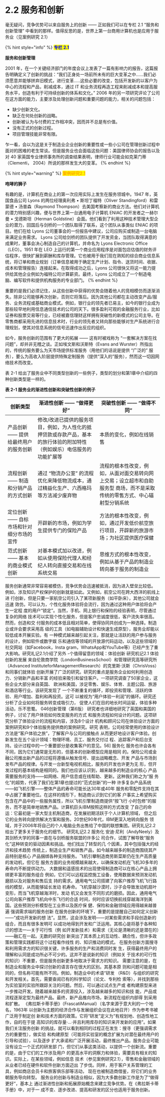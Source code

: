 # 2.2 服务和创新

&#x20;       毫无疑问，竞争优势可以来自服务上的创新 —— 正如我们可以在专栏 2.1 “服务和创新管理” 中看到的那样。值得反思的是，世界上第一台商用计算机也是应用于服务业（见案例研究 2.1）&#x20;

{% hint style="info" %}
<mark style="color:blue;">**专栏 2.1**</mark>

&#x20;                                                                     **服务和创新管理**

&#x20;       2001 年，在一个关键经济部门的年度会议上发表了一篇有影响力的报告，这篇报告明确定义了创新的挑战：“我们正身处一场前所未有的巨大变革之中......我们必须愿意并能够拼弃旧模式，进行变革.....这些必要的改变，包括开发新的以客户为中心的流程和产品，削减成本，通过 IT 和业务流程再造工程来削减成本和提高服务水平，创造有利于可持续创新的体系和文化。” 2006 年的另一项研究评论了公司在这方面的能力，主要涉及处理创新问题和重要问题的能力，相关的问题包括：

* 缺少创新文化。&#x20;
* 缺乏在何处创新的战略。
* 创新被认为与付费的工作相冲突，因而并不总是有价值。&#x20;
* 没有正式的创新过程。&#x20;
* 项目管理技能非常有限。&#x20;

&#x20;       乍一看，会以为这是关于制造业企业创新的重要性或一些小公司在管理创新过程中面对的困难的老生常谈。但是服务业也会面临这些问题：美国律师协会的报告以及对 40 家英国专业律师事务所的调查结果表明，律师行业可能会如克莱门蒂（Clementi， 2004）所说的那样发生大的变革。&#x20;
{% endhint %}

{% hint style="warning" %}
<mark style="color:orange;">**案例研究2.1**</mark>

&#x20;                                                                     **咆哮的狮子**         &#x20;

&#x20;         有趣的是，计算机在商业上的第一次应用实际上发生在服务领城中。1947 年，英国食品公司 Lyons 的两位经理奥利弗 • 斯坦丁福特（Oliver Standingford）和雷蒙德 • 汤普森（Raymond Thompson）去美国考察新的商业方法。他们对计算机的潜力特别感兴趣，便与世界上第一台通用电子计算机 ENIAC 的开发者之一赫尔曼 • 戈德斯坦（Herman Goldstine）会面。他们看到了利用这种技术管理大型企业的潜力，回国后与剑桥的一个团队取得了联系，这个团队从事类似 ENIAC 的项目。他们在给 Lyons 公司董事会的一份报告中建议，公司应购买或制造一台电脑来满足业务需求。 Lyons 公司给剑桥的团队提供了开发资金，当团队取得满意的成果时，董事会决心制造自己的计算机，并命名为 Lyons Electronic Office（LEO）。1951 年在 LEO 上运行的第一个商业应用程序是对面包店估值的财务评估程序，很快扩展到薪酬和库存管理。它也被用于我们现在熟知的综合商业信息系统，将订单和商业规划（订单信息被用于确定生产计划、指令、送货时间、收据、成本和管理报告）连接起来。在取得成功之后，Lyons 公司很快又将这一能力提供给其他企业例如为福特公司计算薪资。最终，Lyons 公司成立了一个制造电脑、编写软件和提供机构服务的专业部门。&#x20;
{% endhint %}

&#x20;       重要的是我们必须记住，从这些创新中获得的优势会随着他人的竞相模仿而逐渐消失。除非公司能够再次创新，否则它将落后。因为其他公司都在主动改变产品/服务、业务流程或基础商业模式。例如，银行业的领先者已易主，如今的银行业成为那些较早地利用信息通信技术的公司的天下。很多盈利可观的金融服务行业，比如证券和股票交易等行业，已经被嘉信理财这样拥有突破性的新模式的公司主导。在零售商都采用先进的信息技术时，行业的领先者又转向那些能够对生产系统进行合理规划，使其对信息系统的信号迅速作出反应的组织。&#x20;

&#x20;       如今，服务创新的范围有了更大的拓展 —— 这有时被戏称为 “一套解决方案在找问题”，却并非无稽之谈。正如埃文斯和沃斯特（Evans and Wurster）所指出的，传统的服务要么为天市场提供标准服务（用他们的话说是提供 “广泛的” 服务），要么为高收入阶层提供特殊定制服务（提供“深入的”服务），然而这一切因网络技术而改变。

&#x20;     表 2-1 给出了服务业中不同类型创新的一些例子，类型的划分和第1章中介绍的四种创新类型是一样的。&#x20;

**表 2-1 服务业的渐进性创新和突破性创新的例子**&#x20;

| 创新类型                   | 渐进性创新 —— “做得更好”                                              | 突破性创新 —— “做得不同”                                                  |
| ---------------------- | ------------------------------------------------------------ | ---------------------------------------------------------------- |
| 产品创新 —— 提供给最终用户的服务创新   | 修改/改进已提供的服务项目，例如，为人性化的抵押贷款或存款产品，基本的旅行体验的附加特性（例如娱乐）电信服务的功能扩展等 | 本质的变化，例如在线销售                                                     |
| 流程创新 —— 制造和分销产品的方式创新   | 通过 “物流办公室” 的流程优化来降低物流成本，通过精益化生产、六西格玛等方法减少废弃物                 | 流程的根本性改变，例如，从面对面交易转向网上交易；设立超市和自助服务型    商场，而不是采取传统的零售方式、中心辐射型分销系统 |
| 定位创新 —— 自标市场和针对细分市场的宣传 | 开辟新的市场，例如为学生提供专门的保险产品                                        | 方法的根本性改变，例如，通过开发低价航空旅行项目，开辟新的旅游市场；为社区提供医疗保健                      |
| 范式创新 —— 基本的商业模式创新      | 对基本模式加以改进，例如从使用保险代理人和经纪人转向直接交易和在线系统交易                        | 思维方式的根本性改变，例如从基于产品的制造业转向基于服务的制造业                                 |

&#x20;       服务创新通常非常容易被模仿，竞争优势会迅速被抵消，因为进入壁垒比较低。 例如，涉及知识产权保护的创新就是如此。又例如，航空公司在跨大西洋的航线上进 行创新，但是只要一家航空公司引入了某项新服务（如平卧床），其他公司就会迅速 效仿。可以认为，个性化服务体验将会流行，因为通过这种用户体验将会产生一定程 度的用户“锁定”。当然，手机、网上银行和保险的经验表明，尽管通过复杂的网络 技术可以实现个性化服务，但是客户忠诚度很低，客户流失率很高。然而，创造和交 付服务的成本低且相对简单，使得协同共创成为一种选择。制造业或许会要求采用高 级的工具（如电脑辅助设计和快速生成原型），服务业却能以较低成本开展实验。有 一种模式越来越引起关注，那就是让活跃的用户参与服务的设计，例如软件或数字娱 乐和通信等领域的开放源代码运动，以及这些领域的社交网站（如Facebook，Insta gram，WhatsApp和YouTube等）已经产生了重大影响。研究礼记2.1介绍了另外 -个值得留意的领域：体验创新 研究机记2.1 体验创新的发展 来自伦敦商学院（LondonBusinessSchool）和管理研究高等研究所（Advanced InstituteforManagementResearch）的克里斯·沃斯（ChrisVoss）和同事们就体验 创新开展了广泛的研究。研究的重点是服务企业如何利用创造力、分销新产品和丰富 的经验来吸引和留住客户。一项研究调查了50家企业，这些企业大部分来自英国、 欧洲和美国，涉足零售、娱乐、体育、主题公园、旅游和酒店等行业。该研究发现了 一个不断重复的循环，即投资和管理、活跃的体验、用户增加、盈利和再投资。这可 以被视为“用户体验一利润”的循环。研究还分析了企业如何将服务转变成吸引力， 促使人们在目的地长时间运留，体验多种活动，乐不思蜀。 046创新管理（第6版） 研究者也详细地研究了英国和美国的例子，讨论了用户体验如何改变服务的方式 和服务流程如何设计的问题。这项研究分析了体验设计的流程和内容，涉及8个设计 机构和顾问公司在体验设计方面的案例研究和9个体验服务提供商的案例研究。研究 表明，公司经常使用的体验设计方法是“客户体验之旅”，了解客户与公司的接触点 从而更好地设计客户体验。创新发生在五个设计领域：物理环境、员工、服务交付过 程、追踪客户和后台支持。设计过程中的一个重要部分是收集客户的意见。56] 服务化 服务也许会各有不同，因为它们通常是无形的，但基本的创新模型应用是相同 的。保险公司或金融公司推出新产品的过程将遵循从触发信号、提出战略概念、开发 产品与市场到发布产品的规律。与开发一台新型电视机相比，服务的开发也许更为无 形，但开发过程的基本结构是相同的。我们也应该认识到，越来越多的制造业的核心 产品需要服务的支持——如网络、用户信息或在线帮助、更新。这种我们称之为“服 务化”的超势，代表了我们在第1章也提过的“范式创新”的一种 许多复杂产品系统——如飞机引擎——整体产品的寿命可能长达30年或40年 服务和零配件支持在其中占据了重要地位。在这样的情形下，制造商认识到它们的客 户事实上希望购买包含在产品中的一些服务属性，所以飞机引擎制造商提供“按飞行 小时包修”的服务，而不是简单地销售产品。计算机巨头IBM按照这样的方式改变 了自己的命运：它最初是一家大型主机制造商，在发展初期活跃于个人计算机领域， 但之后它的业务转向提供解决方案和服务。20世纪90年代，IBM更深入地转向服务 领域，并于2006年将自己的个人电脑业务出售给了中国的联想集团。研究礼记2.2 给出了更多关于服务化的细节。 研究礼记2.2 服务化 安迪·尼利（AndyNeely）及其剑桥大学的同事一直在与剑桥服务联盟的许多公 司合作，试图了解导致“服务化”这种转变的驱动因素和挑战。他们找出了转型的几 个因素，其中包括强大的经济和技术趋势 传统上，制造业生产和销售产品，如今越来越多的制造商围绕其产品特别是核心 产品捆绑各种支持服务。飞机引攀制造商劳斯菜斯仍在生产高质量的发动机，但它在 服务方面的业务规模越来越大，以确保发动机在飞机30多年的寿命内不断提供动力。 大数据和遥感技术的出现使得制造商可以在核心产品上拥绑更丰富的服务组合 例如，它们可以远程监控施工设备，使用数据来预测发动机磨损以及对服务和售后支 持的需求。通用电气公司搭建了向客户推荐飞机飞行路线的模型，从而能够延长发动 机寿命。飞机穿越沙漠时，沙子会导致发动机扇叶变形，而当飞机穿越海洋时，发动 机又会发生不同形式的磨损。因此，通用电气公司向客户推荐飞机向中东飞行的合适 时间，何时应该切换航线穿越海洋到美国。这些预测分析模型在工业界以及医疗保 健、保险和金融领域应用得越来越普遍 强调需求端的服务创新 在服务创新的环境下，重要的是提醒自己如何定义创新——“成功开发新的想 法”。显然，这会涉及发明——对某些需求和手段创造新的组合，而且有很多发明可 以成功地得到开发和广泛运用。其核心是将基于各种知识的想法一—关于可行性（例 如开发新技术）和需求（无论是清晰的还是潜在的）——融汇在一起。无数的研究创 新突出了其本质上的互动性、耦合性，但许多政策和管理实践都将这个过程看作线性 的、知识推动的模式。 在服务创新方面搜寻和利用需求方的知识很关键，许多服务的生产和消费同时发 生，获得最终用户的理解和认同是成功所必不可少的。这并不是说新的知识（例如关 于技术的可行性的知识）不重要，但是服务创新更多地取决于需求方的知识。 需要注意的是，在制造业和服务业中探讨创新的语言存在很大的区别。其基本原 则和问题可能是相同的，但名称可能有所不同。例如，制造业中的术语“研发 （R\&D）与组织的研究和开发相关。首先，需要查阅已有的科学知识（论文、专利检 索等），并找到那些为实验室的实验所跟踪关注的问题。然后，可以通过试点生产或 者构建原型来进一步推动开发。随着越来越多的资源投入，涉及越来越多的知识和技 能，产品或流程逐渐定型为最终产品。最终，新产品推向市场，新流程在组织内部得 到采用和扩散。 《弗拉斯卡蒂手册》（FrascatiManual）（名字来源于意大利的一个地名，1963年 以创新为主题的经济合作与发展组织会议在此地召开）作为参考书被广泛用于制定创 新和技术方面的政策。它将“研发”定义为“有规划地、创造性地工作，自的在于提 高知识的库存量·...·并且利用库存的知识来开发新的应用”。如果我们关注服务创新 的挑战，就可以看到相同的过程正在发生：搜寻（更强调需求方的重要性），做实验 和构建原型（可能将实验室的概念扩展为对潜在最终用户的引导和试验），以及逐步 扩大承诺和广泛开展活动，最终推出产品。服务企业可能没有设立一个正式的研发部 门，但它们从事这类活动，以提供一个创新流。重要的是，由于它们的工作涉及用户 的更高水平的洞察力和体验，需要具有相关的知识。实际上，在某些领域，例如信息 技术（参见案例研究2.1），零售和金融领域的从业者已经在硬件和软件创新方面迈出 了步伐。同样，用于客户关系管理的工具，例如商店会员卡和旅客俱乐部等活动， 现在也被制造商借鉴，将它们的业务朝服务导向转型。 服务业的创新与制造业相似，因为大多数创新工作是为了“做得更好”，基本上 通过渐进性创新和拓展原始概念来建立竞争优势。在《弗拉斯卡蒂手册》中，对于一 成不变、逐步改进、提高和研发的区分也适用于服务创新。
